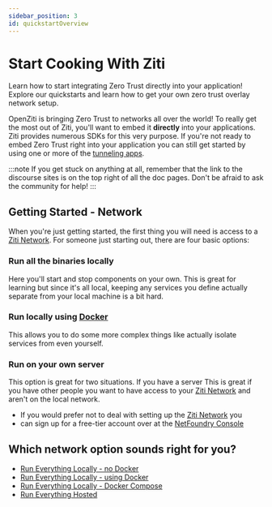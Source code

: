 ```yaml
---
sidebar_position: 3
id: quickstartOverview
---
```

# Start Cooking With Ziti

Learn how to start integrating Zero Trust directly into your application! Explore our quickstarts and learn how to
get your own zero trust overlay network setup.

OpenZiti is bringing Zero Trust to networks all over the world! To really get the most out of Ziti, you'll want to embed
it **directly** into your applications. Ziti provides numerous SDKs for this very purpose. If you're not ready to embed
Zero Trust right into your application you can still get started by using one or more of the
[tunneling apps](/docs/learn/core-concepts/clients/choose).

:::note
If you get stuck on anything at all, remember that the link to the discourse sites is on the top right of all the doc
pages. Don't be afraid to ask the community for help!
:::

## Getting Started - Network

When you're just getting started, the first thing you will need is access to a
[Ziti Network](../../introduction/index.mdx). For someone just starting out, there are four basic options:

### Run all the binaries locally

Here you'll start and stop components on your own. This is great for learning but since it's all local, keeping any
services you define actually separate from your local machine is a bit hard.

### Run locally using [Docker](https://www.docker.com)

This allows you to do some more complex things like actually isolate services from even yourself.

### Run on your own server

This option is great for two situations. If you have a server This is great if you have other people you want to have
access to your [Ziti Network](../../introduction/index.mdx) and aren't on the local network.

* If you would prefer not to deal with setting up the [Ziti Network](../../introduction/index.mdx) you
* can sign up for a free-tier account over at the [NetFoundry Console](https://nfconsole.io/signup)

## Which network option sounds right for you?

* [Run Everything Locally - no Docker](./local-no-docker.md)
* [Run Everything Locally - using Docker](./local-with-docker.md)
* [Run Everything Locally - Docker Compose](./local-docker-compose.md)
* [Run Everything Hosted](./hosted.md)
